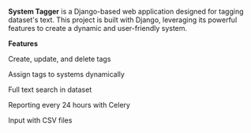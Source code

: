 ****System Tagger**** is a Django-based web application designed for tagging dataset's text. This project is built with Django,
leveraging its powerful features to create a dynamic and user-friendly system.


****Features****

Create, update, and delete tags

Assign tags to systems dynamically

Full text search in dataset

Reporting every 24 hours with Celery

Input with CSV files
